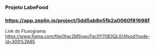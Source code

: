 ### Projeto LabeFood
### https://app.zeplin.io/project/5dd5ab8e5fb2a0060f81698f

Link do Fluxograma:
https://www.figma.com/file/lXgc2MSvwuTgc0Y70B3QL0/4food?node-id=309%3A85
